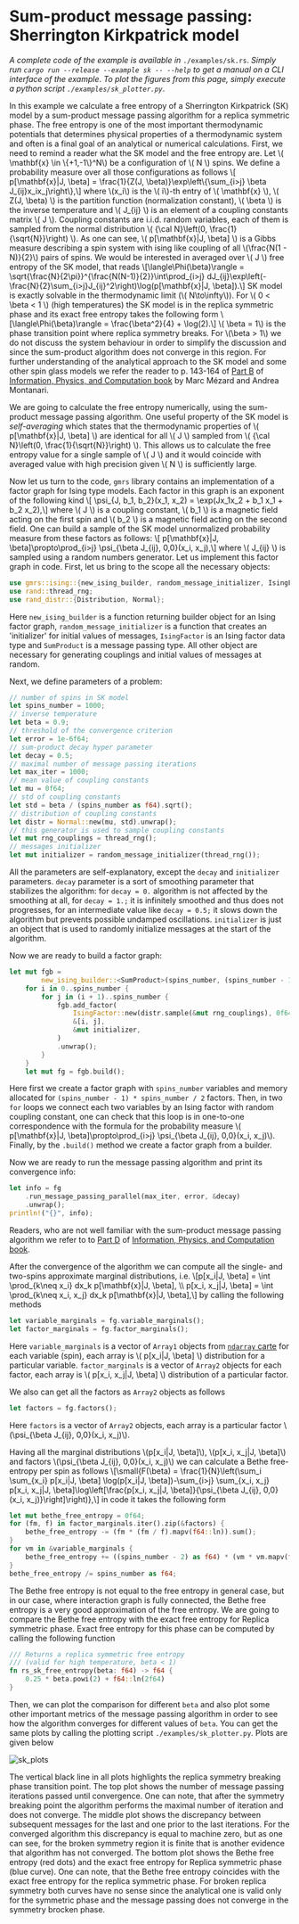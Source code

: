 # Sum-product message passing: Sherrington Kirkpatrick model

_A complete code of the example is available in_ `./examples/sk.rs`.
_Simply run `cargo run --release --example sk -- --help` to get a manual on a CLI interface of the example_. _To plot the figures from this page, simply execute a python script `./examples/sk_plotter.py`_.

In this example we calculate a free entropy of a Sherrington Kirkpatrick (SK) model by a sum-product message passing algorithm for a replica symmetric phase. The free entropy is one of the most important thermodynamic potentials that determines physical properties of a thermodynamic system and often is a final goal of an analytical or numerical calculations. First, we need to remind a reader what the SK model and the free entropy are. Let \\( \mathbf{x} \in \\{+1,-1\\}^N\\) be a configuration of \\( N \\) spins. We define a probability measure over all those configurations as follows \\[ p[\mathbf{x}|J, \beta] =  \frac{1}{Z(J, \beta)}\exp\left\\{\sum_{i>j} \beta J_{ij}x_ix_j\right\\},\\] where \\(x_i\\) is the \\( i\\)-th entry of \\( \mathbf{x} \\), \\( Z(J, \beta) \\) is the partition function (normalization constant), \\( \beta \\) is the inverse temperature and \\( J_{ij} \\) is an element of a coupling constants matrix \\( J \\). Coupling constants are i.i.d. random variables, each of them is sampled from the normal distribution \\( {\cal N}\left(0, \frac{1}{\sqrt{N}}\right) \\). As one can see, \\( p[\mathbf{x}|J, \beta] \\) is a Gibbs measure describing a spin system with ising like coupling of all \\(\frac{N(1 - N)}{2}\\) pairs of spins. We would be interested in averaged over \\( J \\) free entropy of the SK model, that reads \\[\langle\Phi(\beta)\rangle = \sqrt{\frac{N}{2\pi}}^{\frac{N(N-1)}{2}}\int\prod_{i>j} dJ_{ij}\exp\left(-\frac{N}{2}\sum_{i>j}J_{ij}^2\right)\log(p[\mathbf{x}|J, \beta]).\\] SK model is exactly solvable in the thermodynamic limit (\\( N\to\infty\\)). For \\( 0 < \beta < 1 \\) (high temperatures) the SK model is in the replica symmetric phase and its exact free entropy takes the following form \\[\langle\Phi(\beta)\rangle = \frac{\beta^2}{4} + \log(2).\\] \\( \beta = 1\\) is the phase transition point where replica symmetry breaks. For \\(\beta > 1\\) we do not discuss the system behaviour in order to simplify the discussion and since the sum-product algorithm does not converge in this region. For further understanding of the analytical approach to the SK model and some other spin glass models we refer the reader to p. 143-164 of [Part B](https://web.stanford.edu/~montanar/RESEARCH/BOOK/partB.pdf) of [Information, Physics, and Computation book](https://web.stanford.edu/~montanar/RESEARCH/book.html) by Marc Mézard and Andrea Montanari.

We are going to calculate the free entropy numerically, using the sum-product message passing algorithm. One useful property of the SK model is _self-averaging_ which states that the thermodynamic properties of \\( p[\mathbf{x}|J, \beta] \\) are identical for all \\( J \\) sampled from \\( {\cal N}\left(0, \frac{1}{\sqrt{N}}\right) \\). This allows us to calculate the free entropy value for a single sample of \\( J \\) and it would coincide with averaged value with high precision given \\( N \\) is sufficiently large.

Now let us turn to the code, `gmrs` library contains an implementation of a factor graph for Ising type models. Each factor in this graph is an exponent of the following kind \\[ \psi_{J, b_1, b_2}(x_1, x_2) = \exp(Jx_1x_2 + b_1 x_1 + b_2 x_2),\\] where \\( J \\) is a coupling constant, \\( b_1 \\) is a magnetic field acting on the first spin and \\( b_2 \\) is a magnetic field acting on the second field. One can build a sample of the SK model unnormalized probability measure from these factors as follows: \\[ p[\mathbf{x}|J, \beta]\propto\prod_{i>j} \psi_{\beta J_{ij}, 0,0}(x_i, x_j),\\] where \\( J_{ij} \\) is sampled using a random numbers generator. Let us implement this factor graph in code. First, let us bring to the scope all the necessary objects:
```rust
use gmrs::ising::{new_ising_builder, random_message_initializer, IsingFactor, SumProduct};
use rand::thread_rng;
use rand_distr::{Distribution, Normal};
```
Here `new_ising_builder` is a function returning builder object for an Ising factor graph, `random_message_initializer` is a function that creates an 'initializer' for initial values of messages, `IsingFactor` is an Ising factor data type and `SumProduct` is a message passing type. All other object are necessary for generating couplings and initial values of messages at random.

Next, we define parameters of a problem:
```rust
// number of spins in SK model
let spins_number = 1000;
// inverse temperature
let beta = 0.9;
// threshold of the convergence criterion
let error = 1e-6f64;
// sum-product decay hyper parameter
let decay = 0.5;
// maximal number of message passing iterations
let max_iter = 1000;
// mean value of coupling constants
let mu = 0f64;
// std of coupling constants
let std = beta / (spins_number as f64).sqrt();
// distribution of coupling constants
let distr = Normal::new(mu, std).unwrap();
// this generator is used to sample coupling constants
let mut rng_couplings = thread_rng();
// messages initializer
let mut initializer = random_message_initializer(thread_rng());
```
All the parameters are self-explanatory, except the `decay` and `initializer` parameters. `decay` parameter is a sort of smoothing parameter that stabilizes the algorithm: for `decay = 0.` algorithm is not affected by the smoothing at all, for `decay = 1.;` it is infinitely smoothed and thus does not progresses, for an intermediate value like `decay = 0.5;` it slows down the algorithm but prevents possible undamped oscillations. `initializer` is just an object that is used to randomly initialize messages at the start of the algorithm.

Now we are ready to build a factor graph:
```rust
let mut fgb =
        new_ising_builder::<SumProduct>(spins_number, (spins_number - 1) * spins_number / 2);
    for i in 0..spins_number {
        for j in (i + 1)..spins_number {
            fgb.add_factor(
                IsingFactor::new(distr.sample(&mut rng_couplings), 0f64, 0f64),
                &[i, j],
                &mut initializer,
            )
            .unwrap();
        }
    }
    let mut fg = fgb.build();
```
Here first we create a factor graph with `spins_number` variables and memory allocated for `(spins_number - 1) * spins_number / 2` factors. Then, in two `for` loops we connect each two variables by an Ising factor with random coupling constant, one can check that this loop is in one-to-one correspondence with the formula for the probability measure \\( p[\mathbf{x}|J, \beta]\propto\prod_{i>j} \psi_{\beta J_{ij}, 0,0}(x_i, x_j)\\). Finally, by the `.build()` method we create a factor graph from a builder.

Now we are ready to run the message passing algorithm and print its convergence info:
```rust
let info = fg
    .run_message_passing_parallel(max_iter, error, &decay)
    .unwrap();
println!("{}", info);
```
Readers, who are not well familiar with the sum-product message passing algorithm we refer to to [Part D](https://web.stanford.edu/~montanar/RESEARCH/BOOK/partD.pdf) of [Information, Physics, and Computation book](https://web.stanford.edu/~montanar/RESEARCH/book.html).

After the convergence of the algorithm we can compute all the single- and two-spins approximate marginal distributions, i.e. \\[p[x_i|J, \beta] = \int \prod_{k\neq x_i} dx_k p[\mathbf{x}|J, \beta], \\\\ p[x_i, x_j|J, \beta] = \int \prod_{k\neq x_i, x_j} dx_k p[\mathbf{x}|J, \beta],\\] by calling the following methods
```rust
let variable_marginals = fg.variable_marginals();
let factor_marginals = fg.factor_marginals();
```
Here `variable_marginals` is a vector of `Array1` objects from [`ndarray` carte](https://docs.rs/ndarray/latest/ndarray/) for each variable (spin), each array is \\( p[x_i|J, \beta] \\) distribution for a particular variable. `factor_marginals` is a vector of `Array2` objects for each factor, each array is \\( p[x_i, x_j|J, \beta] \\) distribution of a particular factor.

We also can get all the factors as `Array2` objects as follows
```rust
let factors = fg.factors();
```
Here `factors` is a vector of `Array2` objects, each array is a particular factor \\(\psi_{\beta J_{ij}, 0,0}(x_i, x_j)\\).

Having all the marginal distributions \\(p[x_i|J, \beta]\\), \\(p[x_i, x_j|J, \beta]\\) and factors \\(\psi_{\beta J_{ij}, 0,0}(x_i, x_j)\\) we can calculate a Bethe free-entropy per spin as follows \\[\small{F(\beta) = \frac{1}{N}\left(\sum_i \sum_{x_i} p[x_i|J, \beta] \log(p[x_i|J, \beta])-\sum_{i>j} \sum_{x_i, x_j} p[x_i, x_j|J, \beta]\log\left[\frac{p[x_i, x_j|J, \beta]}{\psi_{\beta J_{ij}, 0,0}(x_i, x_j)}\right]\right)},\\] in code it takes the following form
```rust
let mut bethe_free_entropy = 0f64;
for (fm, f) in factor_marginals.iter().zip(&factors) {
    bethe_free_entropy -= (fm * (fm / f).mapv(f64::ln)).sum();
}
for vm in &variable_marginals {
    bethe_free_entropy += ((spins_number - 2) as f64) * (vm * vm.mapv(f64::ln)).sum();
}
bethe_free_entropy /= spins_number as f64;
```

The Bethe free entropy is not equal to the free entropy in general case, but in our case, where interaction graph is fully connected, the Bethe free entropy is a very good approximation of the free entropy. We are going to compare the Bethe free entropy with the exact free entropy for Replica symmetric phase. Exact free entropy for this phase can be computed by calling the following function
```rust
/// Returns a replica symmetric free entropy
/// (valid for high temperature, beta < 1)
fn rs_sk_free_entropy(beta: f64) -> f64 {
    0.25 * beta.powi(2) + f64::ln(2f64)
}
```
Then, we can plot the comparison for different `beta` and also plot some other important metrics of the message passing algorithm in order to see how the algorithm converges for different values of `beta`. You can get the same plots by calling the plotting script `./examples/sk_plotter.py`. Plots are given below

![sk_plots](../images/sk_plots.svg)

The vertical black line in all plots highlights the replica symmetry breaking phase transition point. The top plot shows the number of message passing iterations passed until convergence. One can note, that after the symmetry breaking point the algorithm performs the maximal number of iteration and does not converge. The middle plot shows the discrepancy between subsequent messages for the last and one prior to the last iterations. For the converged algorithm this discrepancy is equal to machine zero, but as one can see, for the broken symmetry region it is finite that is another evidence that algorithm has not converged. The bottom plot shows the Bethe free entropy (red dots) and the exact free entropy for Replica symmetric phase (blue curve). One can note, that the Bethe free entropy coincides with the exact free entropy for the replica symmetric phase. For broken replica symmetry both curves have no sense since the analytical one is valid only for the symmetric phase and the message passing does not converge in the symmetry brocken phase.